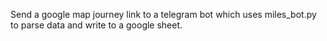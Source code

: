 Send a google map journey link to a telegram bot which uses miles_bot.py to parse data and write to a google sheet.